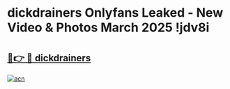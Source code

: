 # dickdrainers Onlyfans Leaked - New Video & Photos March 2025 !jdv8i

# <h2><a href="https://hfb58j.iuczelnia.edu.pl?title=dickdrainers&ref=jdv8i">🔗👉 🔴 dickdrainers</a></h2>

[![acn](https://github.com/user-attachments/assets/0f9c940e-d8b0-45ae-aac7-cd30a18b3e1c)](https://hfb58j.iuczelnia.edu.pl?title=dickdrainers&ref=jdv8i)

